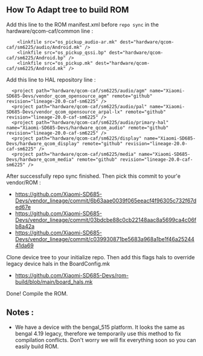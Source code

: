 ## How To Adapt tree to build ROM

Add this line to the ROM manifest.xml before ```repo sync``` in the hardware/qcom-caf/common line :

```
    <linkfile src="os_pickup_audio-ar.mk" dest="hardware/qcom-caf/sm6225/audio/Android.mk" />
    <linkfile src="os_pickup_qssi.bp" dest="hardware/qcom-caf/sm6225/Android.bp" />
    <linkfile src="os_pickup.mk" dest="hardware/qcom-caf/sm6225/Android.mk" />
```

Add this line to HAL repository line :

```
  <project path="hardware/qcom-caf/sm6225/audio/agm" name="Xiaomi-SD685-Devs/vendor_qcom_opensource_agm" remote="github" revision="lineage-20.0-caf-sm6225" />
  <project path="hardware/qcom-caf/sm6225/audio/pal" name="Xiaomi-SD685-Devs/vendor_qcom_opensource_arpal-lx" remote="github" revision="lineage-20.0-caf-sm6225" />
  <project path="hardware/qcom-caf/sm6225/audio/primary-hal" name="Xiaomi-SD685-Devs/hardware_qcom_audio" remote="github" revision="lineage-20.0-caf-sm6225" />
  <project path="hardware/qcom-caf/sm6225/display" name="Xiaomi-SD685-Devs/hardware_qcom_display" remote="github" revision="lineage-20.0-caf-sm6225" />
  <project path="hardware/qcom-caf/sm6225/media" name="Xiaomi-SD685-Devs/hardware_qcom_media" remote="github" revision="lineage-20.0-caf-sm6225" />
```

After successfully repo sync finished. Then pick this commit to your'e vendor/ROM :
- https://github.com/Xiaomi-SD685-Devs/vendor_lineage/commit/6b63aae0039f065eeacf4f96305c732f67ded67e
- https://github.com/Xiaomi-SD685-Devs/vendor_lineage/commit/03bdcbe88c0cb22148aac8a5699ca4c06fb8a42a
- https://github.com/Xiaomi-SD685-Devs/vendor_lineage/commit/c039930871be5683a968a1be1f46a2524441da69

Clone device tree to your initialize repo. Then add this flags hals to override legacy device hals in the BoardConfig.mk
- https://github.com/Xiaomi-SD685-Devs/rom-build/blob/main/board_hals.mk

Done! Compile the ROM.

## Notes :
- We have a device with the bengal_515 platform.  It looks the same as bengal 4.19 legacy, therefore we temporarily use this method to fix compilation conflicts.  Don't worry we will fix everything soon so you can easily build ROM.